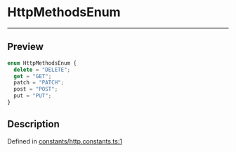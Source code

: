 
      
# HttpMethodsEnum

<div class="api-docs__separator" data-reactroot="">

---

</div><div class="api-docs__section">

## Preview

</div><div class="api-docs__preview enum">

```ts
enum HttpMethodsEnum {
  delete = "DELETE"; 
  get = "GET"; 
  patch = "PATCH"; 
  post = "POST"; 
  put = "PUT"; 
}
```

</div><div class="api-docs__section">

## Description

</div><div class="api-docs__description"><span class="api-docs__do-not-parse">



</span></div><div class="api-docs__definition">

Defined in [constants/http.constants.ts:1](https://github.com/BetterTyped/hyper-fetch/blob/1a97772c/packages/core/src/constants/http.constants.ts#L1)

</div>